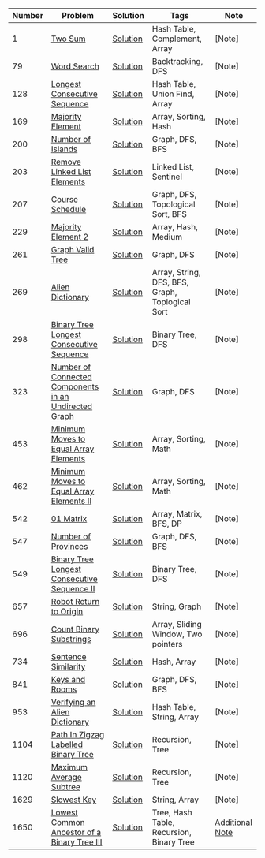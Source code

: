 <!-- ### Below are my solutions to the LeetCode problems! Take a look.  -->
<!-- **Note:** My solutions are in python -->


| **Number**      | **Problem**     |  **Solution**    | **Tags**        |  **Note**   |
| ----------- | ----------- |  ----------- | ----------- | ----------- |
|  1  | [Two Sum](https://leetcode.com/problems/two-sum/)      | [Solution](https://github.com/deepakshi-mittal/leetcode_solutions/blob/main/Solutions/twoSum_1.py)      | Hash Table, Complement, Array | [Note]
|  79  | [Word Search](https://leetcode.com/problems/word-search/)      | [Solution](https://github.com/deepakshi-mittal/leetcode_solutions/blob/main/Solutions/WordSearch79.py)      | Backtracking, DFS | [Note]
|  128  | [Longest Consecutive Sequence](https://leetcode.com/problems/longest-consecutive-sequence/)      | [Solution](https://github.com/deepakshi-mittal/leetcode_solutions/blob/main/Solutions/LongestConsecutiveSequence128.py)      | Hash Table, Union Find, Array | [Note]
|  169  | [Majority Element](https://leetcode.com/problems/majority-element/)      | [Solution](https://github.com/deepakshi-mittal/leetcode_solutions/blob/main/Solutions/MajorityElement169.py)      | Array, Sorting, Hash | [Note]
|  200  | [Number of Islands](https://leetcode.com/problems/number-of-islands/)      | [Solution](https://github.com/deepakshi-mittal/leetcode_solutions/blob/main/Solutions/200NumberOfIslands.py)      | Graph, DFS, BFS | [Note]
|  203  | [Remove Linked List Elements](https://leetcode.com/problems/remove-linked-list-elements/)      | [Solution](https://github.com/deepakshi-mittal/leetcode_solutions/blob/main/Solutions/203RemoveLinkedListElements.py)      | Linked List, Sentinel | [Note]
|  207  | [Course Schedule](https://leetcode.com/problems/course-schedule/)      | [Solution](https://github.com/deepakshi-mittal/leetcode_solutions/blob/main/Solutions/207CourseSchedule.py)      | Graph, DFS, Topological Sort, BFS | [Note]
|  229  | [Majority Element 2](https://leetcode.com/problems/majority-element-ii/)      | [Solution](https://github.com/deepakshi-mittal/leetcode_solutions/blob/main/Solutions/MajorityElement2_229.py)      | Array, Hash, Medium | [Note]
|  261  | [Graph Valid Tree](https://leetcode.com/problems/graph-valid-tree/)      | [Solution](https://github.com/deepakshi-mittal/leetcode_solutions/blob/main/Solutions/261GraphValidTree.py)      | Graph, DFS | [Note]
|  269  | [Alien Dictionary](https://leetcode.com/problems/alien-dictionary/)      | [Solution](https://github.com/deepakshi-mittal/leetcode_solutions/blob/main/Solutions/AlienDictionary269.py)      | Array, String, DFS, BFS, Graph, Toplogical Sort | [Note]
|  298  | [Binary Tree Longest Consecutive Sequence](https://leetcode.com/problems/binary-tree-longest-consecutive-sequence/)      | [Solution](https://github.com/deepakshi-mittal/leetcode_solutions/blob/main/Solutions/BinaryTreeLongestConsecutiveSequence298.py)      | Binary Tree, DFS | [Note]
|  323  | [Number of Connected Components in an Undirected Graph](https://leetcode.com/problems/number-of-connected-components-in-an-undirected-graph/)      | [Solution](https://github.com/deepakshi-mittal/leetcode_solutions/blob/main/Solutions/323NumberofConnectedComponentsinanUndirectedGraph.py)      | Graph, DFS | [Note]
|  453  | [Minimum Moves to Equal Array Elements](https://leetcode.com/problems/minimum-moves-to-equal-array-elements/)      | [Solution](https://github.com/deepakshi-mittal/leetcode_solutions/blob/main/Solutions/MinimumMovestoEqualArrayElements_453.py)      | Array, Sorting, Math | [Note]
|  462  | [Minimum Moves to Equal Array Elements II](https://leetcode.com/problems/minimum-moves-to-equal-array-elements-ii/)      | [Solution](https://github.com/deepakshi-mittal/leetcode_solutions/blob/main/Solutions/MinimumMovestoEqualArrayElements2_462.py)      | Array, Sorting, Math | [Note]
|  542  | [01 Matrix](https://leetcode.com/problems/01-matrix/)      | [Solution](https://github.com/deepakshi-mittal/leetcode_solutions/blob/main/Solutions/01-matrix542.py)      | Array, Matrix, BFS, DP | [Note]
|  547  | [Number of Provinces](https://leetcode.com/problems/number-of-provinces/)      | [Solution](https://github.com/deepakshi-mittal/leetcode_solutions/blob/main/Solutions/547NumberofProvinces.py)      | Graph, DFS, BFS | [Note]
|  549  | [Binary Tree Longest Consecutive Sequence II](https://leetcode.com/problems/binary-tree-longest-consecutive-sequence-ii/)      | [Solution](https://github.com/deepakshi-mittal/leetcode_solutions/blob/main/Solutions/BinaryTreeLongestConsecutiveSequenceII_549.py)      | Binary Tree, DFS | [Note]
|  657  | [Robot Return to Origin](https://leetcode.com/problems/robot-return-to-origin/)      | [Solution](https://github.com/deepakshi-mittal/leetcode_solutions/blob/main/Solutions/657RobotReturntoOrigin.py)      | String, Graph | [Note]
|  696  | [Count Binary Substrings](https://leetcode.com/problems/count-binary-substrings/)      | [Solution](https://github.com/deepakshi-mittal/leetcode_solutions/blob/main/Solutions/CountBinarySubstrings_696.py)      | Array, Sliding Window, Two pointers | [Note]
|  734  | [Sentence Similarity](https://leetcode.com/problems/sentence-similarity/)      | [Solution](https://github.com/deepakshi-mittal/leetcode_solutions/blob/main/Solutions/SentenceSimilarity734.py)      | Hash, Array | [Note]
|  841  | [Keys and Rooms](https://leetcode.com/problems/keys-and-rooms/)      | [Solution](https://github.com/deepakshi-mittal/leetcode_solutions/blob/main/Solutions/841KeysandRooms.py)      | Graph, DFS, BFS | [Note]
|  953  | [Verifying an Alien Dictionary](https://leetcode.com/problems/verifying-an-alien-dictionary/)      | [Solution](https://github.com/deepakshi-mittal/leetcode_solutions/blob/main/Solutions/VerifyingAnAlienDictionary953.py)      | Hash Table, String, Array | [Note]
|  1104  | [Path In Zigzag Labelled Binary Tree](https://leetcode.com/problems/path-in-zigzag-labelled-binary-tree/)      | [Solution](https://github.com/deepakshi-mittal/leetcode_solutions/blob/main/Solutions/1104_PathInZigzagLabelledBinaryTree.py)      | Recursion, Tree | [Note]
|  1120  | [Maximum Average Subtree](https://leetcode.com/problems/maximum-average-subtree/)      | [Solution](https://github.com/deepakshi-mittal/leetcode_solutions/blob/main/Solutions/MaximumAverageSubtree1120.py)      | Recursion, Tree | [Note]
|  1629  | [Slowest Key](https://leetcode.com/problems/slowest-key/)      | [Solution](https://github.com/deepakshi-mittal/leetcode_solutions/blob/main/Solutions/1629Slowestkey.py)      | String, Array | [Note]
|  1650  | [Lowest Common Ancestor of a Binary Tree III](https://leetcode.com/problems/lowest-common-ancestor-of-a-binary-tree-iii/)      | [Solution](https://github.com/deepakshi-mittal/leetcode_solutions/blob/main/Solutions/lowestCommonAncestorBT3_1650.py)      | Tree, Hash Table, Recursion, Binary Tree | [Additional Note](https://github.com/deepakshi-mittal/leetcode_solutions/blob/main/Notes/lowestCommonAncestorBT3_1650Note.txt)
